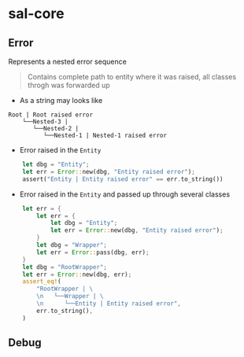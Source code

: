 # sal-core

## Error

Represents a nested error sequence

> Contains complete path to entity where it was raised, all classes throgh was forwarded up

- As a string may looks like

```log
Root | Root raised error 
    └──Nested-3 | 
       └──Nested-2 | 
          └──Nested-1 | Nested-1 raised error
```

- Error raised in the `Entity`

```rust
    let dbg = "Entity";
    let err = Error::new(dbg, "Entity raised error");
    assert("Entity | Entity raised error" == err.to_string())
```

- Error raised in the `Entity` and passed up through several classes

```rust
    let err = {
        let err = {
            let dbg = "Entity";
            let err = Error::new(dbg, "Entity raised error");
        }
        let dbg = "Wrapper";
        let err = Error::pass(dbg, err);
    }
    let dbg = "RootWrapper";
    let err = Error::new(dbg, err);
    assert_eq!(
        "RootWrapper | \
        \n   └──Wrapper | \
        \n      └──Entity | Entity raised error",
        err.to_string(),
    )
```

## Debug
